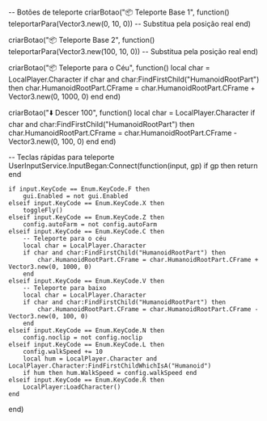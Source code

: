 -- Botões de teleporte
criarBotao("📦 Teleporte Base 1", function()
    teleportarPara(Vector3.new(0, 10, 0)) -- Substitua pela posição real
end)

criarBotao("📦 Teleporte Base 2", function()
    teleportarPara(Vector3.new(100, 10, 0)) -- Substitua pela posição real
end)

criarBotao("📦 Teleporte para o Céu", function()
    local char = LocalPlayer.Character
    if char and char:FindFirstChild("HumanoidRootPart") then
        char.HumanoidRootPart.CFrame = char.HumanoidRootPart.CFrame + Vector3.new(0, 1000, 0)
    end
end)

criarBotao("⬇️ Descer 100", function()
    local char = LocalPlayer.Character
    if char and char:FindFirstChild("HumanoidRootPart") then
        char.HumanoidRootPart.CFrame = char.HumanoidRootPart.CFrame - Vector3.new(0, 100, 0)
    end
end)

-- Teclas rápidas para teleporte
UserInputService.InputBegan:Connect(function(input, gp)
    if gp then return end

    if input.KeyCode == Enum.KeyCode.F then
        gui.Enabled = not gui.Enabled
    elseif input.KeyCode == Enum.KeyCode.X then
        toggleFly()
    elseif input.KeyCode == Enum.KeyCode.Z then
        config.autoFarm = not config.autoFarm
    elseif input.KeyCode == Enum.KeyCode.C then
        -- Teleporte para o céu
        local char = LocalPlayer.Character
        if char and char:FindFirstChild("HumanoidRootPart") then
            char.HumanoidRootPart.CFrame = char.HumanoidRootPart.CFrame + Vector3.new(0, 1000, 0)
        end
    elseif input.KeyCode == Enum.KeyCode.V then
        -- Teleporte para baixo
        local char = LocalPlayer.Character
        if char and char:FindFirstChild("HumanoidRootPart") then
            char.HumanoidRootPart.CFrame = char.HumanoidRootPart.CFrame - Vector3.new(0, 100, 0)
        end
    elseif input.KeyCode == Enum.KeyCode.N then
        config.noclip = not config.noclip
    elseif input.KeyCode == Enum.KeyCode.L then
        config.walkSpeed += 10
        local hum = LocalPlayer.Character and LocalPlayer.Character:FindFirstChildWhichIsA("Humanoid")
        if hum then hum.WalkSpeed = config.walkSpeed end
    elseif input.KeyCode == Enum.KeyCode.R then
        LocalPlayer:LoadCharacter()
    end
end)
